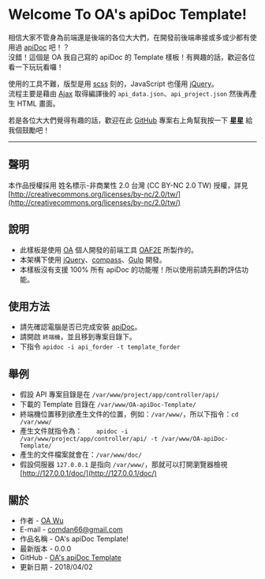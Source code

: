 # Welcome To OA's apiDoc Template!
相信大家不管身為前端還是後端的各位大大們，在開發前後端串接或多或少都有使用過 [apiDoc](http://apidocjs.com/) 吧！？  
沒錯！這個是 OA 我自己寫的 apiDoc 的 Template 樣板！有興趣的話，歡迎各位看一下玩玩看囉！

使用的工具不難，版型是用 [scss](http://compass-style.org/) 刻的，JavaScript 也僅用 [jQuery](https://jquery.com/)。  
流程主要是藉由 [Ajax](https://zh.wikipedia.org/wiki/AJAX) 取得編譯後的 `api_data.json`、`api_project.json` 然後再產生 HTML 畫面。

若是各位大大們覺得有趣的話，歡迎在此 [GitHub](https://github.com/comdan66/OA-apiDoc-Template) 專案右上角幫我按一下 **星星** 給我個鼓勵吧！

---

## 聲明
本作品授權採用 姓名標示-非商業性 2.0 台灣 (CC BY-NC 2.0 TW) 授權，詳見 [http://creativecommons.org/licenses/by-nc/2.0/tw/](http://creativecommons.org/licenses/by-nc/2.0/tw/)

## 說明
* 此樣板是使用 [OA](http://www.ioa.tw/) 個人開發的前端工具 [OAF2E](https://github.com/comdan66/oaf2e) 所製作的。
* 本架構下使用 [jQuery](https://jquery.com/)、[compass](http://compass-style.org/)、[Gulp](http://gulpjs.com/) 開發。
* 本樣板沒有支援 100% 所有 apiDoc 的功能喔！所以使用前請先斟酌評估功能。

## 使用方法
* 請先確認電腦是否已完成安裝 [apiDoc](http://apidocjs.com/)。
* 請開啟 `終端機`，並且移到專案目錄下。
* 下指令 `apidoc -i api_forder -t template_forder`

## 舉例
* 假設 API 專案目錄是在 `/var/www/project/app/controller/api/`
* 下載的 Template 目錄在 `/var/www/OA-apiDoc-Template/`
* 終端機位置移到欲產生文件的位置，例如：`/var/www/`，所以下指令：`cd /var/www/`
* 產生文件就指令為：`	apidoc -i /var/www/project/app/controller/api/ -t /var/www/OA-apiDoc-Template/`
* 產生的文件檔案就會在：`/var/www/doc/`
* 假設伺服器 `127.0.0.1` 是指向 `/var/www/`，那就可以打開瀏覽器檢視 [http://127.0.0.1/doc/](http://127.0.0.1/doc/)

## 關於
* 作者 - [OA Wu](https://www.ioa.tw/)
* E-mail - <comdan66@gmail.com>
* 作品名稱 - OA's apiDoc Template!
* 最新版本 - 0.0.0
* GitHub - [OA's apiDoc Template](https://github.com/comdan66/OA-apiDoc-Template)
* 更新日期 - 2018/04/02